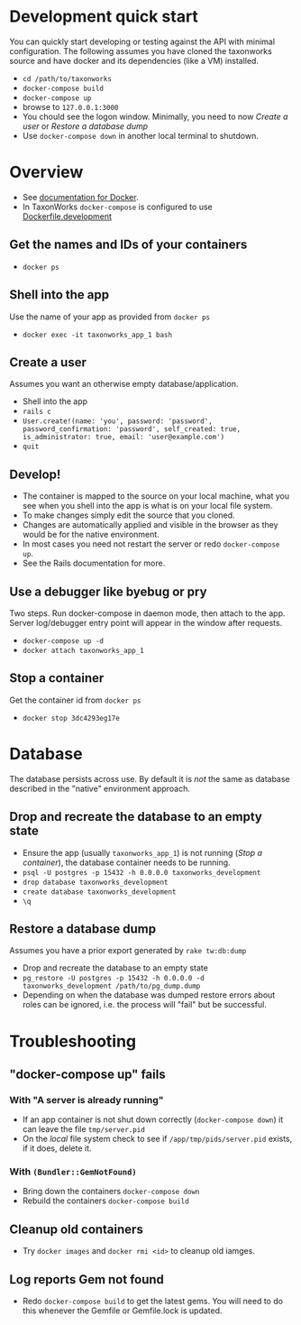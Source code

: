 

# Development quick start

You can quickly start developing or testing against the API with minimal configuration.  The following assumes you have cloned the taxonworks source and have docker and its dependencies (like a VM) installed.  

* `cd /path/to/taxonworks`
* `docker-compose build`
* `docker-compose up`
* browse to `127.0.0.1:3000`
* You chould see the logon window. Minimally, you need to now _Create a user_ or _Restore a database dump_
* Use `docker-compose down` in another local terminal to shutdown.

# Overview
* See [documentation for Docker](https://docs.docker.com/).
* In TaxonWorks `docker-compose` is configured to use  [Dockerfile.development](https://raw.githubusercontent.com/SpeciesFileGroup/taxonworks/development/Dockerfile.development)

## Get the names and IDs of your containers

* `docker ps`

## Shell into the app

Use the name of your app as provided from `docker ps`

* `docker exec -it taxonworks_app_1 bash`

## Create a user

Assumes you want an otherwise empty database/application.

* Shell into the app 
* `rails c`
*  `User.create!(name: 'you', password: 'password', password_confirmation: 'password', self_created: true, is_administrator: true, email: 'user@example.com')`
* `quit`

## Develop!

* The container is mapped to the source on your local machine, what you see when you shell into the app is what is on your local file system.
* To make changes simply edit the source that you cloned.
* Changes are automatically applied and visible in the browser as they would be for the native environment.
* In most cases you need not restart the server or redo `docker-compose up`. 
* See the Rails documentation for more.

## Use a debugger like byebug or pry

Two steps. Run docker-compose in daemon mode, then attach to the app. Server log/debugger entry point will appear in the window after requests.

* `docker-compose up -d`
* `docker attach taxonworks_app_1` 

## Stop a container

Get the container id from `docker ps`

* `docker stop 3dc4293eg17e`  

# Database

The database persists across use.  By default it is *not* the same as database described in the "native" environment approach.

## Drop and recreate the database to an empty state

* Ensure the app (usually `taxonworks_app_1`) is not running (_Stop a container_), the database container needs to be running.
* `psql -U postgres -p 15432 -h 0.0.0.0 taxonworks_development`
* `drop database taxonworks_development`
* `create database taxonworks_development`
* `\q`

## Restore a database dump

Assumes you have a prior export generated by `rake tw:db:dump`

* Drop and recreate the database to an empty state
* `pg_restore -U postgres -p 15432 -h 0.0.0.0 -d taxonworks_development /path/to/pg_dump.dump`
* Depending on when the database was dumped restore errors about roles can be ignored, i.e. the process will "fail" but be successful.

# Troubleshooting
## "docker-compose up" fails

### With "A server is already running"
* If an app container is not shut down correctly (`docker-compose down`) it can leave the file `tmp/server.pid`
* On the _local_ file system check to see if `/app/tmp/pids/server.pid` exists, if it does, delete it.

### With `(Bundler::GemNotFound)`
* Bring down the containers `docker-compose down`
* Rebuild the containers `docker-compose build`

## Cleanup old containers

*  Try `docker images` and `docker rmi <id>` to cleanup old iamges. 

## Log reports Gem not found

* Redo `docker-compose build` to get the latest gems.  You will need to do this whenever the Gemfile or Gemfile.lock is updated.
